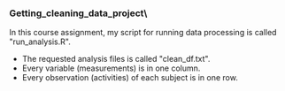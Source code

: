 ### Getting_cleaning_data_project\
In this course assignment, my script for running data processing is called "run_analysis.R".
- The requested analysis files is called "clean_df.txt".
- Every variable (measurements) is in one column.
- Every observation (activities) of each subject is in one row.
 
